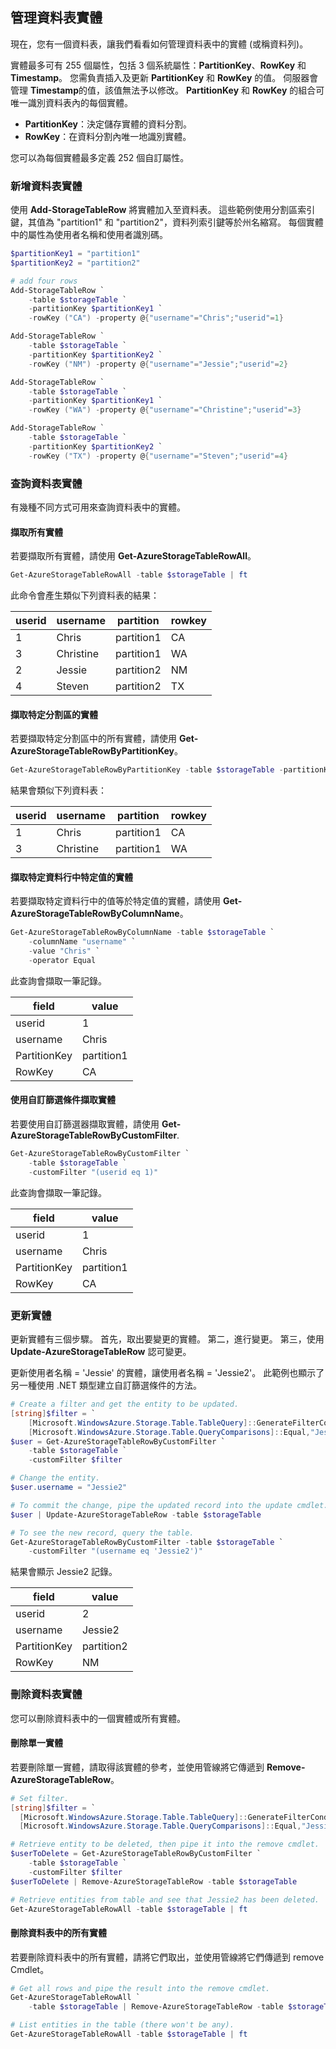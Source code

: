 <!--created by Robin Shahan to go in the articles for table storage w/powershell.
    There is one for Azure Table Storage and one for Azure Cosmos DB Table API -->

## <a name="managing-table-entities"></a>管理資料表實體

現在，您有一個資料表，讓我們看看如何管理資料表中的實體 (或稱資料列)。 

實體最多可有 255 個屬性，包括 3 個系統屬性：**PartitionKey**、**RowKey** 和 **Timestamp**。 您需負責插入及更新 **PartitionKey** 和 **RowKey** 的值。 伺服器會管理 **Timestamp**的值，該值無法予以修改。 **PartitionKey** 和 **RowKey** 的組合可唯一識別資料表內的每個實體。

* **PartitionKey**：決定儲存實體的資料分割。
* **RowKey**：在資料分割內唯一地識別實體。

您可以為每個實體最多定義 252 個自訂屬性。 

### <a name="add-table-entities"></a>新增資料表實體

使用 **Add-StorageTableRow** 將實體加入至資料表。 這些範例使用分割區索引鍵，其值為 "partition1" 和 "partition2"，資料列索引鍵等於州名縮寫。 每個實體中的屬性為使用者名稱和使用者識別碼。 

```powershell
$partitionKey1 = "partition1"
$partitionKey2 = "partition2"

# add four rows 
Add-StorageTableRow `
    -table $storageTable `
    -partitionKey $partitionKey1 `
    -rowKey ("CA") -property @{"username"="Chris";"userid"=1}

Add-StorageTableRow `
    -table $storageTable `
    -partitionKey $partitionKey2 `
    -rowKey ("NM") -property @{"username"="Jessie";"userid"=2}

Add-StorageTableRow `
    -table $storageTable `
    -partitionKey $partitionKey1 `
    -rowKey ("WA") -property @{"username"="Christine";"userid"=3}

Add-StorageTableRow `
    -table $storageTable `
    -partitionKey $partitionKey2 `
    -rowKey ("TX") -property @{"username"="Steven";"userid"=4}
```

### <a name="query-the-table-entities"></a>查詢資料表實體

有幾種不同方式可用來查詢資料表中的實體。

#### <a name="retrieve-all-entities"></a>擷取所有實體

若要擷取所有實體，請使用 **Get-AzureStorageTableRowAll**。

```powershell
Get-AzureStorageTableRowAll -table $storageTable | ft
```

此命令會產生類似下列資料表的結果：

| userid | username | partition | rowkey |
|----|---------|---------------|----|
| 1 | Chris | partition1 | CA |
| 3 | Christine | partition1 | WA |
| 2 | Jessie | partition2 | NM |
| 4 | Steven | partition2 | TX |

#### <a name="retrieve-entities-for-a-specific-partition"></a>擷取特定分割區的實體

若要擷取特定分割區中的所有實體，請使用 **Get-AzureStorageTableRowByPartitionKey**。

```powershell
Get-AzureStorageTableRowByPartitionKey -table $storageTable -partitionKey $partitionKey1 | ft
```
結果會類似下列資料表：

| userid | username | partition | rowkey |
|----|---------|---------------|----|
| 1 | Chris | partition1 | CA |
| 3 | Christine | partition1 | WA |

#### <a name="retrieve-entities-for-a-specific-value-in-a-specific-column"></a>擷取特定資料行中特定值的實體

若要擷取特定資料行中的值等於特定值的實體，請使用 **Get-AzureStorageTableRowByColumnName**。

```powershell
Get-AzureStorageTableRowByColumnName -table $storageTable `
    -columnName "username" `
    -value "Chris" `
    -operator Equal
```

此查詢會擷取一筆記錄。

|field|value|
|----|----|
| userid | 1 |
| username | Chris |
| PartitionKey | partition1 |
| RowKey      | CA |

#### <a name="retrieve-entities-using-a-custom-filter"></a>使用自訂篩選條件擷取實體 

若要使用自訂篩選器擷取實體，請使用 **Get-AzureStorageTableRowByCustomFilter**.

```powershell
Get-AzureStorageTableRowByCustomFilter `
    -table $storageTable `
    -customFilter "(userid eq 1)"
```

此查詢會擷取一筆記錄。

|field|value|
|----|----|
| userid | 1 |
| username | Chris |
| PartitionKey | partition1 |
| RowKey      | CA |

### <a name="updating-entities"></a>更新實體 

更新實體有三個步驟。 首先，取出要變更的實體。 第二，進行變更。 第三，使用 **Update-AzureStorageTableRow** 認可變更。

更新使用者名稱 = 'Jessie' 的實體，讓使用者名稱 = 'Jessie2'。 此範例也顯示了另一種使用 .NET 類型建立自訂篩選條件的方法。 

```powershell
# Create a filter and get the entity to be updated.
[string]$filter = `
    [Microsoft.WindowsAzure.Storage.Table.TableQuery]::GenerateFilterCondition("username",`
    [Microsoft.WindowsAzure.Storage.Table.QueryComparisons]::Equal,"Jessie")
$user = Get-AzureStorageTableRowByCustomFilter `
    -table $storageTable `
    -customFilter $filter

# Change the entity.
$user.username = "Jessie2" 

# To commit the change, pipe the updated record into the update cmdlet.
$user | Update-AzureStorageTableRow -table $storageTable 

# To see the new record, query the table.
Get-AzureStorageTableRowByCustomFilter -table $storageTable `
    -customFilter "(username eq 'Jessie2')"
```

結果會顯示 Jessie2 記錄。

|field|value|
|----|----|
| userid | 2 |
| username | Jessie2 |
| PartitionKey | partition2 |
| RowKey      | NM |

### <a name="deleting-table-entities"></a>刪除資料表實體

您可以刪除資料表中的一個實體或所有實體。

#### <a name="deleting-one-entity"></a>刪除單一實體

若要刪除單一實體，請取得該實體的參考，並使用管線將它傳遞到 **Remove-AzureStorageTableRow**。

```powershell
# Set filter.
[string]$filter = `
  [Microsoft.WindowsAzure.Storage.Table.TableQuery]::GenerateFilterCondition("username",`
  [Microsoft.WindowsAzure.Storage.Table.QueryComparisons]::Equal,"Jessie2")

# Retrieve entity to be deleted, then pipe it into the remove cmdlet.
$userToDelete = Get-AzureStorageTableRowByCustomFilter `
    -table $storageTable `
    -customFilter $filter
$userToDelete | Remove-AzureStorageTableRow -table $storageTable 

# Retrieve entities from table and see that Jessie2 has been deleted.
Get-AzureStorageTableRowAll -table $storageTable | ft
```

#### <a name="delete-all-entities-in-the-table"></a>刪除資料表中的所有實體 

若要刪除資料表中的所有實體，請將它們取出，並使用管線將它們傳遞到 remove Cmdlet。 

```powershell
# Get all rows and pipe the result into the remove cmdlet.
Get-AzureStorageTableRowAll `
    -table $storageTable | Remove-AzureStorageTableRow -table $storageTable 

# List entities in the table (there won't be any).
Get-AzureStorageTableRowAll -table $storageTable | ft
```
